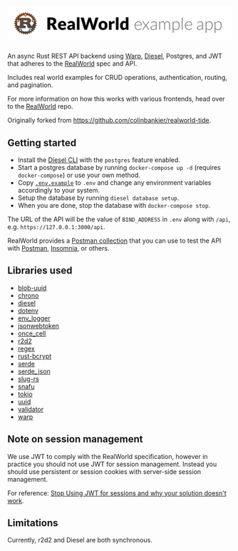 # ![RealWorld Example App](logo.png)

An async Rust REST API backend using [Warp](https://github.com/seanmonstar/warp), [Diesel](https://github.com/diesel-rs/diesel), Postgres, and JWT that adheres to the [RealWorld](https://github.com/gothinkster/realworld) spec and API.

Includes real world examples for CRUD operations, authentication, routing, and pagination.

For more information on how this works with various frontends, head over to the [RealWorld](https://github.com/gothinkster/realworld) repo.

Originally forked from https://github.com/colinbankier/realworld-tide.

## Getting started

- Install the [Diesel CLI](https://github.com/diesel-rs/diesel/tree/master/diesel_cli) with the `postgres` feature enabled.
- Start a postgres database by running `docker-compose up -d` (requires `docker-compose`) or use your own method.
- Copy [`.env.example`](./.env.example) to `.env` and change any environment variables accordingly to your system.
- Setup the database by running `diesel database setup`.
- When you are done, stop the database with `docker-compose stop`.

The URL of the API will be the value of `BIND_ADDRESS` in `.env` along with `/api`, e.g. `https://127.0.0.1:3000/api`.

RealWorld provides a [Postman collection](https://github.com/gothinkster/realworld/blob/master/api/Conduit.postman_collection.json) that you can use to test the API with [Postman](https://www.getpostman.com/), [Insomnia](https://insomnia.rest/), or others.

## Libraries used

- [blob-uuid](https://github.com/ivanceras/blob-uuid)
- [chrono](https://github.com/chronotope/chrono)
- [diesel](https://github.com/diesel-rs/diesel)
- [dotenv](https://github.com/dotenv-rs/dotenv)
- [env_logger](https://github.com/sebasmagri/env_logger/)
- [jsonwebtoken](https://github.com/Keats/jsonwebtoken)
- [once_cell](https://github.com/matklad/once_cell)
- [r2d2](https://github.com/sfackler/r2d2)
- [regex](https://github.com/rust-lang/regex)
- [rust-bcrypt](https://github.com/Keats/rust-bcrypt)
- [serde](https://github.com/serde-rs/serde)
- [serde_json](https://github.com/serde-rs/json)
- [slug-rs](https://github.com/Stebalien/slug-rs)
- [snafu](https://github.com/shepmaster/snafu)
- [tokio](https://github.com/tokio-rs/tokio)
- [uuid](https://github.com/uuid-rs/uuid)
- [validator](https://github.com/Keats/validator)
- [warp](https://github.com/seanmonstar/warp)

## Note on session management

We use JWT to comply with the RealWorld specification, however in practice you should not use JWT for session management. Instead you should use persistent or session cookies with server-side session management.

For reference: [Stop Using JWT for sessions and why your solution doesn't work](http://cryto.net/~joepie91/blog/2016/06/19/stop-using-jwt-for-sessions-part-2-why-your-solution-doesnt-work/).

## Limitations

Currently, r2d2 and Diesel are both synchronous.
